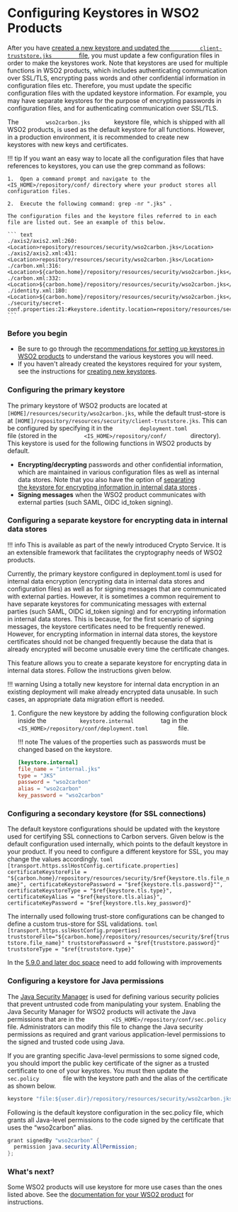 # Configuring Keystores in WSO2 Products

After you have [created a new keystore and updated the
`          client-truststore.jks         `
file](../../administer/creating-new-keystores), you must update a few configuration
files in order to make the keystores work. Note that keystores are used
for multiple functions in WSO2 products, which includes authenticating
communication over SSL/TLS, encrypting pass
words and other confidential
information in configuration files etc. Therefore, you must update the
specific configuration files with the updated keystore information. For
example, you may have separate keystores for the purpose of encrypting
passwords in configuration files, and for authenticating communication
over SSL/TLS.

The `         wso2carbon.jks        ` keystore file, which is shipped
with all WSO2 products, is used as the default keystore for all
functions. However, in a production environment, it is recommended
to create new keystores with new keys and certificates.
    
!!! tip
    If you want an easy way to locate all the configuration files that have references to keystores, you can use the grep command as follows:

    1.  Open a command prompt and navigate to the <IS_HOME>/repository/conf/ directory where your product stores all configuration files.

    2.  Execute the following command: grep -nr ".jks" .

    The configuration files and the keystore files referred to in each file are listed out. See an example of this below.

    ``` text
    ./axis2/axis2.xml:260:                <Location>repository/resources/security/wso2carbon.jks</Location>
    ./axis2/axis2.xml:431:                <Location>repository/resources/security/wso2carbon.jks</Location>
    ./carbon.xml:316:            <Location>${carbon.home}/repository/resources/security/wso2carbon.jks</Location>
    ./carbon.xml:332:            <Location>${carbon.home}/repository/resources/security/wso2carbon.jks</Location>
    ./identity.xml:180:             <Location>${carbon.home}/repository/resources/security/wso2carbon.jks</Location>
    ./security/secret-conf.properties:21:#keystore.identity.location=repository/resources/security/wso2carbon.jks
    ```

### Before you begin

-   Be sure to go through the [recommendations for setting
    up keystores in WSO2
    products](../../administer/using-asymmetric-encryption#recommendations-for-setting-up-keystores-in-wso2-products)
    to understand the various keystores you will need.
-   If you haven't already created the keystores required for your
    system, see the instructions for [creating new
    keystores](../../administer/creating-new-keystores).

### Configuring the primary keystore

The primary keystore of WSO2 products are located at `[HOME]/resources/security/wso2carbon.jks`, 
while the default trust-store is at `[HOME]/repository/resources/security/client-truststore.jks`.
This can be configured by specifying it in the `         deployment.toml        ` file (stored in the
`         <IS_HOME>/repository/conf/        ` directory).
This keystore is used for the following functions in WSO2 products by
default.

-   **Encrypting/decrypting** passwords and other confidential
    information, which are maintained in various configuration files as
    well as internal data stores. Note that you also have the option of
    [separating the keystore for encrypting information in internal data
    stores](#configuring-a-separate-keystore-for-encrypting-data-in-internal-data-stores)
    .
-   **Signing messages** when the WSO2 product communicates with
    external parties (such SAML, OIDC id\_token signing).

### Configuring a separate keystore for encrypting data in internal data stores

!!! info 
    This is available as part of the newly introduced Crypto Service. It is
    an extensible framework that facilitates the cryptography needs of WSO2
    products.

Currently, the primary keystore configured in deployment.toml is
used for internal data encryption (encrypting data in internal data
stores and configuration files) as well as for signing messages that are
communicated with external parties. However, it is sometimes a common
requirement to have separate keystores for communicating messages with
external parties (such SAML, OIDC id\_token signing) and for encrypting
information in internal data stores. This is because, for the first
scenario of signing messages, the keystore certificates need to be
frequently renewed. However, for encrypting information in internal data
stores, the keystore certificates should not be changed frequently
because the data that is already encrypted will become unusable every
time the certificate changes.

This feature allows you to create a separate keystore for encrypting
data in internal data stores. Follow the instructions given below.

!!! warning
    Using a totally new keystore for internal data encryption
    in an existing deployment will make already encrypted data unusable. In
    such cases, an appropriate data migration effort is needed.
    

1.  Configure the new keystore by adding the following configuration
    block inside the `           keystore.internal         ` tag in the
    `           <IS_HOME>/repository/conf/deployment.toml          `
    file.

    !!! note
        The values of the properties such as passwords must be
        changed based on the keystore.
    
    ``` toml
    [keystore.internal]
    file_name = "internal.jks"
    type = "JKS"
    password = "wso2carbon"
    alias = "wso2carbon"
    key_password = "wso2carbon"
    ```

### Configuring a secondary keystore (for SSL connections)

The default keystore configurations should be updated with the keystore used for certifying SSL connections
to Carbon servers. Given below is the default configuration used internally, which points to the default
keystore in your product. 
If you need to configure a different keystore for SSL, you may change the values accordingly.
    ```toml 
    [transport.https.sslHostConfig.certificate.properties]
    certificateKeystoreFile = "${carbon.home}/repository/resources/security/$ref{keystore.tls.file_name}",
    certificateKeystorePassword = "$ref{keystore.tls.password}"",
    certificateKeystoreType = "$ref{keystore.tls.type}",
    certificateKeyAlias = "$ref{keystore.tls.alias}",
    certificateKeyPassword = "$ref{keystore.tls.key_password}"
    ```
  
The internally used following trust-store configurations can be changed to define a custom trus-store for SSL 
validations.
    ```toml
    [transport.https.sslHostConfig.properties]
    truststoreFile="${carbon.home}/repository/resources/security/$ref{truststore.file_name}"
    truststorePassword = "$ref{truststore.password}"
    truststoreType = "$ref{truststore.type}"
    ```

In the [5.9.0 and later doc space](https://is.docs.wso2.com/en/5.9.0/administer/configuring-keystores-in-wso2-products/) need to add following with improvements

### Configuring a keystore for Java permissions

The [Java Security Manager](../../administer/enabling-java-security-manager) is used
for defining various security policies that prevent untrusted code from
manipulating your system. Enabling the Java Security Manager for WSO2
products will activate the Java permissions that are in the
`         <IS_HOME>/repository/conf/sec.policy        ` file.
Administrators can modify this file to change the Java security
permissions as required and grant various application-level permissions
to the signed and trusted code using Java.

If you are granting specific Java-level permissions to some signed code,
you should import the public key certificate of the signer as a trusted
certificate to one of your keystores. You must then update the
`         sec.policy        ` file with the keystore path and the alias
of the certificate as shown below.

``` java
keystore "file:${user.dir}/repository/resources/security/wso2carbon.jks", "JKS";
```

Following is the default keystore configuration in the sec.policy file,
which grants all Java-level permissions to the code signed by the
certificate that uses the “wso2carbon” alias.

``` java
grant signedBy "wso2carbon" {
  permission java.security.AllPermission;
};
```

### What's next?

Some WSO2 products will use keystore for more use cases than the ones
listed above. See the [documentation for your WSO2
product](https://docs.wso2.com/dashboard.action) for instructions.

